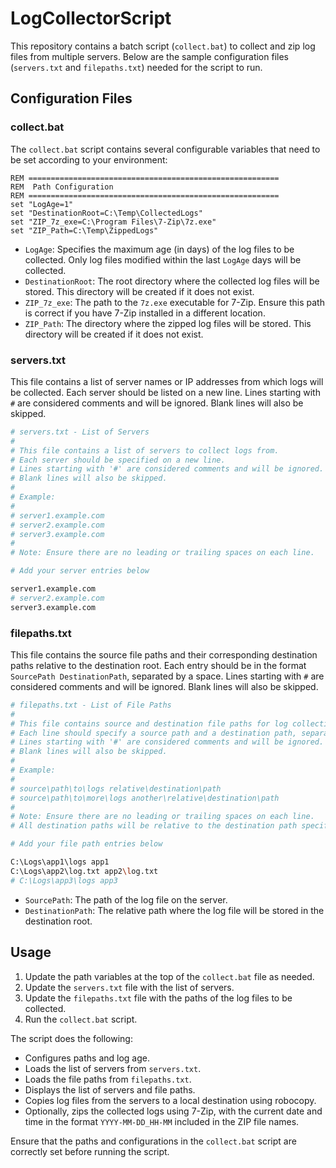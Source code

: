 # LogCollectorScript

This repository contains a batch script (`collect.bat`) to collect and zip log files from multiple servers. Below are the sample configuration files (`servers.txt` and `filepaths.txt`) needed for the script to run.

## Configuration Files

### collect.bat

The `collect.bat` script contains several configurable variables that need to be set according to your environment:

```batch
REM ========================================================
REM  Path Configuration
REM ========================================================
set "LogAge=1"                               
set "DestinationRoot=C:\Temp\CollectedLogs"
set "ZIP_7z_exe=C:\Program Files\7-Zip\7z.exe"
set "ZIP_Path=C:\Temp\ZippedLogs"
```

- `LogAge`: Specifies the maximum age (in days) of the log files to be collected. Only log files modified within the last `LogAge` days will be collected.
- `DestinationRoot`: The root directory where the collected log files will be stored. This directory will be created if it does not exist.
- `ZIP_7z_exe`: The path to the `7z.exe` executable for 7-Zip. Ensure this path is correct if you have 7-Zip installed in a different location.
- `ZIP_Path`: The directory where the zipped log files will be stored. This directory will be created if it does not exist.

### servers.txt

This file contains a list of server names or IP addresses from which logs will be collected. Each server should be listed on a new line. Lines starting with `#` are considered comments and will be ignored. Blank lines will also be skipped.

```sh name=servers.txt
# servers.txt - List of Servers
# 
# This file contains a list of servers to collect logs from.
# Each server should be specified on a new line.
# Lines starting with '#' are considered comments and will be ignored.
# Blank lines will also be skipped.
# 
# Example:
# 
# server1.example.com
# server2.example.com
# server3.example.com
# 
# Note: Ensure there are no leading or trailing spaces on each line.

# Add your server entries below

server1.example.com
# server2.example.com
server3.example.com
```

### filepaths.txt

This file contains the source file paths and their corresponding destination paths relative to the destination root. Each entry should be in the format `SourcePath DestinationPath`, separated by a space. Lines starting with `#` are considered comments and will be ignored. Blank lines will also be skipped.

```sh name=filepaths.txt
# filepaths.txt - List of File Paths
# 
# This file contains source and destination file paths for log collection.
# Each line should specify a source path and a destination path, separated by a space.
# Lines starting with '#' are considered comments and will be ignored.
# Blank lines will also be skipped.
# 
# Example:
# 
# source\path\to\logs relative\destination\path
# source\path\to\more\logs another\relative\destination\path
# 
# Note: Ensure there are no leading or trailing spaces on each line.
# All destination paths will be relative to the destination path specified in the collect.bat.

# Add your file path entries below

C:\Logs\app1\logs app1
C:\Logs\app2\log.txt app2\log.txt
# C:\Logs\app3\logs app3
```

- `SourcePath`: The path of the log file on the server.
- `DestinationPath`: The relative path where the log file will be stored in the destination root.

## Usage

1. Update the path variables at the top of the `collect.bat` file as needed.
2. Update the `servers.txt` file with the list of servers.
3. Update the `filepaths.txt` file with the paths of the log files to be collected.
4. Run the `collect.bat` script.

The script does the following:  
- Configures paths and log age.  
- Loads the list of servers from `servers.txt`.  
- Loads the file paths from `filepaths.txt`.  
- Displays the list of servers and file paths.  
- Copies log files from the servers to a local destination using robocopy.  
- Optionally, zips the collected logs using 7-Zip, with the current date and time in the format `YYYY-MM-DD_HH-MM` included in the ZIP file names.  

Ensure that the paths and configurations in the `collect.bat` script are correctly set before running the script.
